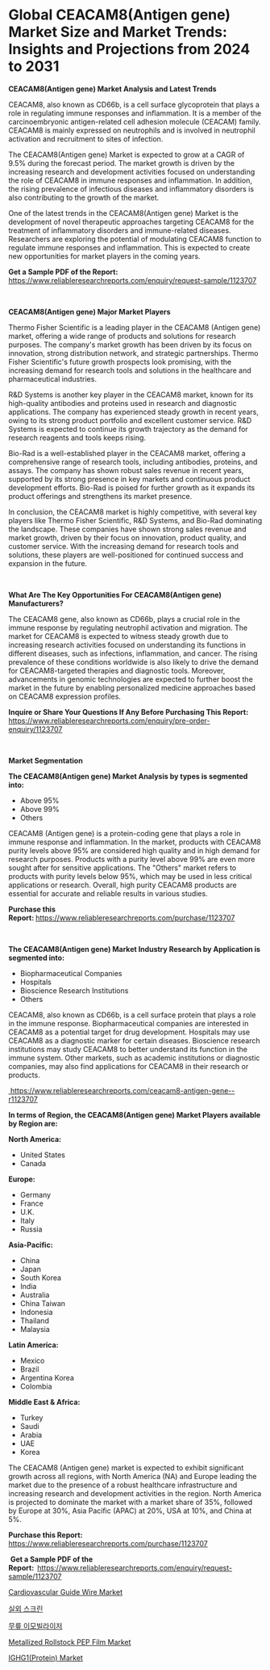 <p><h1>Global CEACAM8(Antigen gene) Market Size and Market Trends: Insights and Projections from 2024 to 2031</h1></p><p><strong>CEACAM8(Antigen gene) Market Analysis and Latest Trends</strong></p>
<p><p>CEACAM8, also known as CD66b, is a cell surface glycoprotein that plays a role in regulating immune responses and inflammation. It is a member of the carcinoembryonic antigen-related cell adhesion molecule (CEACAM) family. CEACAM8 is mainly expressed on neutrophils and is involved in neutrophil activation and recruitment to sites of infection.</p><p>The CEACAM8(Antigen gene) Market is expected to grow at a CAGR of 9.5% during the forecast period. The market growth is driven by the increasing research and development activities focused on understanding the role of CEACAM8 in immune responses and inflammation. In addition, the rising prevalence of infectious diseases and inflammatory disorders is also contributing to the growth of the market.</p><p>One of the latest trends in the CEACAM8(Antigen gene) Market is the development of novel therapeutic approaches targeting CEACAM8 for the treatment of inflammatory disorders and immune-related diseases. Researchers are exploring the potential of modulating CEACAM8 function to regulate immune responses and inflammation. This is expected to create new opportunities for market players in the coming years.</p></p>
<p><strong>Get a Sample PDF of the Report:&nbsp;</strong> <a href="https://www.reliableresearchreports.com/enquiry/request-sample/1123707">https://www.reliableresearchreports.com/enquiry/request-sample/1123707</a></p>
<p>&nbsp;</p>
<p><strong>CEACAM8(Antigen gene) Major Market Players</strong></p>
<p><p>Thermo Fisher Scientific is a leading player in the CEACAM8 (Antigen gene) market, offering a wide range of products and solutions for research purposes. The company's market growth has been driven by its focus on innovation, strong distribution network, and strategic partnerships. Thermo Fisher Scientific's future growth prospects look promising, with the increasing demand for research tools and solutions in the healthcare and pharmaceutical industries.</p><p>R&D Systems is another key player in the CEACAM8 market, known for its high-quality antibodies and proteins used in research and diagnostic applications. The company has experienced steady growth in recent years, owing to its strong product portfolio and excellent customer service. R&D Systems is expected to continue its growth trajectory as the demand for research reagents and tools keeps rising.</p><p>Bio-Rad is a well-established player in the CEACAM8 market, offering a comprehensive range of research tools, including antibodies, proteins, and assays. The company has shown robust sales revenue in recent years, supported by its strong presence in key markets and continuous product development efforts. Bio-Rad is poised for further growth as it expands its product offerings and strengthens its market presence.</p><p>In conclusion, the CEACAM8 market is highly competitive, with several key players like Thermo Fisher Scientific, R&D Systems, and Bio-Rad dominating the landscape. These companies have shown strong sales revenue and market growth, driven by their focus on innovation, product quality, and customer service. With the increasing demand for research tools and solutions, these players are well-positioned for continued success and expansion in the future.</p></p>
<p>&nbsp;</p>
<p><strong>What Are The Key Opportunities For CEACAM8(Antigen gene) Manufacturers?</strong></p>
<p><p>The CEACAM8 gene, also known as CD66b, plays a crucial role in the immune response by regulating neutrophil activation and migration. The market for CEACAM8 is expected to witness steady growth due to increasing research activities focused on understanding its functions in different diseases, such as infections, inflammation, and cancer. The rising prevalence of these conditions worldwide is also likely to drive the demand for CEACAM8-targeted therapies and diagnostic tools. Moreover, advancements in genomic technologies are expected to further boost the market in the future by enabling personalized medicine approaches based on CEACAM8 expression profiles.</p></p>
<p><strong>Inquire or Share Your Questions If Any Before Purchasing This Report:</strong> <a href="https://www.reliableresearchreports.com/enquiry/pre-order-enquiry/1123707">https://www.reliableresearchreports.com/enquiry/pre-order-enquiry/1123707</a></p>
<p>&nbsp;</p>
<p><strong>Market Segmentation</strong></p>
<p><strong>The CEACAM8(Antigen gene) Market Analysis by types is segmented into:</strong></p>
<p><ul><li>Above 95%</li><li>Above 99%</li><li>Others</li></ul></p>
<p><p>CEACAM8 (Antigen gene) is a protein-coding gene that plays a role in immune response and inflammation. In the market, products with CEACAM8 purity levels above 95% are considered high quality and in high demand for research purposes. Products with a purity level above 99% are even more sought after for sensitive applications. The "Others" market refers to products with purity levels below 95%, which may be used in less critical applications or research. Overall, high purity CEACAM8 products are essential for accurate and reliable results in various studies.</p></p>
<p><strong>Purchase this Report:&nbsp;</strong><a href="https://www.reliableresearchreports.com/purchase/1123707">https://www.reliableresearchreports.com/purchase/1123707</a></p>
<p>&nbsp;</p>
<p><strong>The CEACAM8(Antigen gene) Market Industry Research by Application is segmented into:</strong></p>
<p><ul><li>Biopharmaceutical Companies</li><li>Hospitals</li><li>Bioscience Research Institutions</li><li>Others</li></ul></p>
<p><p>CEACAM8, also known as CD66b, is a cell surface protein that plays a role in the immune response. Biopharmaceutical companies are interested in CEACAM8 as a potential target for drug development. Hospitals may use CEACAM8 as a diagnostic marker for certain diseases. Bioscience research institutions may study CEACAM8 to better understand its function in the immune system. Other markets, such as academic institutions or diagnostic companies, may also find applications for CEACAM8 in their research or products.</p></p>
<p><a href="https://www.reliableresearchreports.com/ceacam8-antigen-gene--r1123707">&nbsp;https://www.reliableresearchreports.com/ceacam8-antigen-gene--r1123707</a></p>
<p><strong>In terms of Region, the CEACAM8(Antigen gene) Market Players available by Region are:</strong></p>
<p>
    <p> <strong> North America: </strong>
        <ul>
            <li>United States</li>
            <li>Canada</li>
        </ul>
        </p> 
    <p> <strong> Europe: </strong>
        <ul>
            <li>Germany</li>
            <li>France</li>
            <li>U.K.</li>
            <li>Italy</li>
            <li>Russia</li>
        </ul>
        </p> 
    <p> <strong> Asia-Pacific: </strong>
        <ul>
            <li>China</li>
            <li>Japan</li>
            <li>South Korea</li>
            <li>India</li>
            <li>Australia</li>
            <li>China Taiwan</li>
            <li>Indonesia</li>
            <li>Thailand</li>
            <li>Malaysia</li>
        </ul>
        </p> 
    <p> <strong> Latin America: </strong>
        <ul>
            <li>Mexico</li>
            <li>Brazil</li>
            <li>Argentina Korea</li>
            <li>Colombia</li>
        </ul>
        </p> 
    <p> <strong> Middle East & Africa: </strong>
        <ul>
            <li>Turkey</li>
            <li>Saudi</li>
            <li>Arabia</li>
            <li>UAE</li>
            <li>Korea</li>
        </ul>
    </p>
    </p>
<p><p>The CEACAM8 (Antigen gene) market is expected to exhibit significant growth across all regions, with North America (NA) and Europe leading the market due to the presence of a robust healthcare infrastructure and increasing research and development activities in the region. North America is projected to dominate the market with a market share of 35%, followed by Europe at 30%, Asia Pacific (APAC) at 20%, USA at 10%, and China at 5%.</p></p>
<p><strong>Purchase this Report: </strong><a href="https://www.reliableresearchreports.com/purchase/1123707">https://www.reliableresearchreports.com/purchase/1123707</a></p>
<p>&nbsp;<strong>Get a Sample PDF of the Report:&nbsp;&nbsp;</strong><a href="https://www.reliableresearchreports.com/enquiry/request-sample/1123707">https://www.reliableresearchreports.com/enquiry/request-sample/1123707</a></p>
<p><strong></strong></p>
<p><p><a href="https://medium.com/@dylanmarshall42/cardiovascular-guide-wire-market-outlook-industry-overview-and-forecast-2024-to-2031-aa6312e9fb9c">Cardiovascular Guide Wire Market</a></p><p><a href="https://medium.com/@marcpascual04/%EC%8B%A4%EC%99%B8-%EC%8A%A4%ED%81%AC%EB%A6%B0-%EC%8B%9C%EC%9E%A5-%EC%9C%A0%ED%98%95-%EC%9D%91%EC%9A%A9-%EB%B0%8F-%EC%A7%80%EB%A6%AC%EB%B3%84-%EC%A2%85%ED%95%A9-%ED%8F%89%EA%B0%80-d5d1ddcb81a4">실외 스크린</a></p><p><a href="https://medium.com/@elisamohr1973/%EB%AC%B4%EB%A6%8E-%EA%B3%A0%EC%A0%95%EA%B8%B0-%EC%8B%9C%EC%9E%A5-%EC%9C%A0%ED%98%95-%EC%9D%91%EC%9A%A9-%EB%B0%8F-%EC%A7%80%EB%A6%AC%EB%B3%84-%EC%A2%85%ED%95%A9-%ED%8F%89%EA%B0%80-87b38c4920a5">무릎 이모빌라이저</a></p><p><a href="https://issuu.com/reportprime-2/docs/metallized-rollstock-pep-film-market-size-2030.ppt">Metallized Rollstock PEP Film Market</a></p><p><a href="https://github.com/MyrtisWest1/Market-Research-Report-List-1/blob/main/ighg1protein-market.md">IGHG1(Protein) Market</a></p></p>